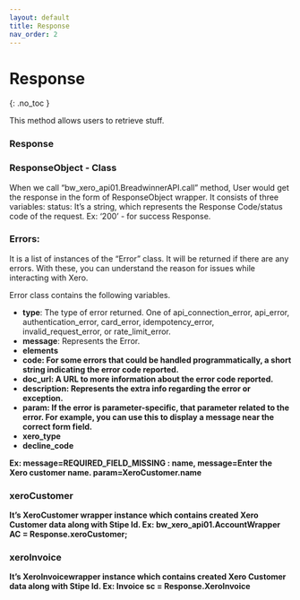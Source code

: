 ```yaml
---
layout: default
title: Response
nav_order: 2
---
```


# Response
{: .no_toc }

This method allows users to retrieve stuff.


### Response
### ResponseObject - Class
When we call “bw_xero_api01.BreadwinnerAPI.call” method, User would get the response in the form of ResponseObject wrapper. It consists of three variables: status: It’s a string, which represents the Response Code/status code of the request. 
Ex: ‘200’ - for success Response.

### Errors:
It is a list of instances of the “Error” class. It will be returned if there are any errors. With these, you can understand the reason for issues while interacting with Xero.

Error class contains the following variables.
<ul>
<li><b>type</b>: The type of error returned. One of api_connection_error, api_error, authentication_error, card_error, idempotency_error, invalid_request_error, or rate_limit_error.</li>
<li><b>message</b>: Represents the Error.</li>
<li><b>elements</li>
<li><b>code</b>: For some errors that could be handled programmatically, a short string indicating the error code reported.</li>
<li><b>doc_url</b>: A URL to more information about the error code reported.</li>
<li><b>description</b>: Represents the extra info regarding the error or exception.</li>
<li><b>param</b>: If the error is parameter-specific, that parameter related to the error. For example, you can use this to display a message near the correct form field.</li>
<li><b>xero_type</b></li>
<li><b>decline_code</b></li>

</ul>
Ex: message=REQUIRED_FIELD_MISSING : name, message=Enter the Xero customer name. param=XeroCustomer.name

### xeroCustomer
It’s XeroCustomer wrapper instance which contains created Xero Customer data along with Stipe Id.
Ex: bw_xero_api01.AccountWrapper AC = Response.xeroCustomer;

### xeroInvoice
It’s XeroInvoicewrapper instance which contains created Xero Customer data along with Stipe Id. 
Ex: Invoice sc = Response.XeroInvoice
